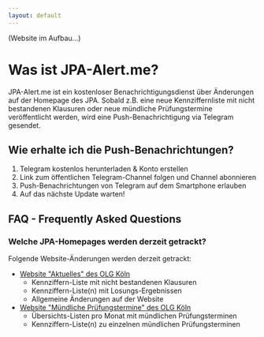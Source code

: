 ```yaml
---
layout: default
---
```


(Website im Aufbau...)

# Was ist JPA-Alert.me?

JPA-Alert.me ist ein kostenloser Benachrichtigungsdienst über Änderungen auf der Homepage des JPA. Sobald z.B. eine neue Kennziffernliste mit nicht bestandenen Klausuren oder neue mündliche Prüfungstermine veröffentlicht werden, wird eine Push-Benachrichtigung via Telegram gesendet.

## Wie erhalte ich die Push-Benachrichtungen?

1.  Telegram kostenlos herunterladen & Konto erstellen 
2.  Link zum öffentlichen Telegram-Channel folgen und Channel abonnieren
3.  Push-Benachrichtungen von Telegram auf dem Smartphone erlauben
4.  Auf das nächste Update warten!

## FAQ - Frequently Asked Questions

### Welche JPA-Homepages werden derzeit getrackt?

Folgende Website-Änderungen werden derzeit getrackt:

*   [Website "Aktuelles" des OLG Köln](https://www.olg-koeln.nrw.de/aufgaben/justizpruefungsamt/002_aktuelles/index.php)
    *   Kennziffern-Liste mit nicht bestandenen Klausuren
    *   Kennziffern-Liste(n) mit Losungs-Ergebnissen
    *   Allgemeine Änderungen auf der Website
*   [Website "Mündliche Prüfungstermine" des OLG Köln](https://www.olg-koeln.nrw.de/aufgaben/justizpruefungsamt/003_staatl-pflichtfachpruefung/004_muendlichepruefung/001_termine/index.php)
    *   Übersichts-Listen pro Monat mit mündlichen Prüfungsterminen
    *   Kennziffern-Liste(n) zu einzelnen mündlichen Prüfungsterminen

